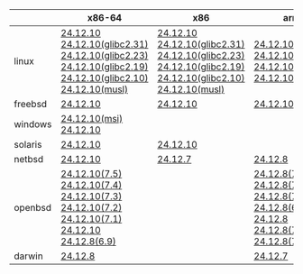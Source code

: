 ||x86-64|x86|arm64|ppc64le|armel|armv7|
| --- | --- | --- | --- | --- | --- | --- |
|linux|[24.12.10](https://github.com/roswell/sbcl_head/releases/download/24.12.10/sbcl-24.12.10-x86-64-linux-binary.tar.bz2)<br />[24.12.10(glibc2.31)](https://github.com/roswell/sbcl_head/releases/download/24.12.10/sbcl-24.12.10-x86-64-linux-glibc2.31-binary.tar.bz2)<br />[24.12.10(glibc2.23)](https://github.com/roswell/sbcl_head/releases/download/24.12.10/sbcl-24.12.10-x86-64-linux-glibc2.23-binary.tar.bz2)<br />[24.12.10(glibc2.19)](https://github.com/roswell/sbcl_head/releases/download/24.12.10/sbcl-24.12.10-x86-64-linux-glibc2.19-binary.tar.bz2)<br />[24.12.10(glibc2.10)](https://github.com/roswell/sbcl_head/releases/download/24.12.10/sbcl-24.12.10-x86-64-linux-glibc2.10-binary.tar.bz2)<br />[24.12.10(musl)](https://github.com/roswell/sbcl_head/releases/download/24.12.10/sbcl-24.12.10-x86-64-linux-musl-binary.tar.bz2)<br />|[24.12.10](https://github.com/roswell/sbcl_head/releases/download/24.12.10/sbcl-24.12.10-x86-linux-binary.tar.bz2)<br />[24.12.10(glibc2.31)](https://github.com/roswell/sbcl_head/releases/download/24.12.10/sbcl-24.12.10-x86-linux-glibc2.31-binary.tar.bz2)<br />[24.12.10(glibc2.23)](https://github.com/roswell/sbcl_head/releases/download/24.12.10/sbcl-24.12.10-x86-linux-glibc2.23-binary.tar.bz2)<br />[24.12.10(glibc2.19)](https://github.com/roswell/sbcl_head/releases/download/24.12.10/sbcl-24.12.10-x86-linux-glibc2.19-binary.tar.bz2)<br />[24.12.10(glibc2.10)](https://github.com/roswell/sbcl_head/releases/download/24.12.10/sbcl-24.12.10-x86-linux-glibc2.10-binary.tar.bz2)<br />[24.12.10(musl)](https://github.com/roswell/sbcl_head/releases/download/24.12.10/sbcl-24.12.10-x86-linux-musl-binary.tar.bz2)<br />|[24.12.10](https://github.com/roswell/sbcl_head/releases/download/24.12.10/sbcl-24.12.10-arm64-linux-binary.tar.bz2)<br />[24.12.10(glibc2.23)](https://github.com/roswell/sbcl_head/releases/download/24.12.10/sbcl-24.12.10-arm64-linux-glibc2.23-binary.tar.bz2)<br />[24.12.10(glibc2.19)](https://github.com/roswell/sbcl_head/releases/download/24.12.10/sbcl-24.12.10-arm64-linux-glibc2.19-binary.tar.bz2)<br />[24.12.10(musl)](https://github.com/roswell/sbcl_head/releases/download/24.12.10/sbcl-24.12.10-arm64-linux-musl-binary.tar.bz2)<br />|[24.12.10](https://github.com/roswell/sbcl_head/releases/download/24.12.10/sbcl-24.12.10-ppc64le-linux-binary.tar.bz2)<br />[24.12.10(glibc2.23)](https://github.com/roswell/sbcl_head/releases/download/24.12.10/sbcl-24.12.10-ppc64le-linux-glibc2.23-binary.tar.bz2)<br />[24.12.10(glibc2.19)](https://github.com/roswell/sbcl_head/releases/download/24.12.10/sbcl-24.12.10-ppc64le-linux-glibc2.19-binary.tar.bz2)<br />|[24.12.8](https://github.com/roswell/sbcl_head/releases/download/24.12.8/sbcl-24.12.8-armel-linux-binary.tar.bz2)<br />|[24.12.8](https://github.com/roswell/sbcl_head/releases/download/24.12.8/sbcl-24.12.8-armv7-linux-binary.tar.bz2)<br />|
|freebsd|[24.12.10](https://github.com/roswell/sbcl_head/releases/download/24.12.10/sbcl-24.12.10-x86-64-freebsd-binary.tar.bz2)<br />|[24.12.10](https://github.com/roswell/sbcl_head/releases/download/24.12.10/sbcl-24.12.10-x86-freebsd-binary.tar.bz2)<br />|[24.12.10](https://github.com/roswell/sbcl_head/releases/download/24.12.10/sbcl-24.12.10-arm64-freebsd-binary.tar.bz2)<br />||||
|windows|[24.12.10(msi)](https://github.com/roswell/sbcl_head/releases/download/24.12.10/sbcl-24.12.10-x86-64-windows-binary.msi)<br />[24.12.10](https://github.com/roswell/sbcl_head/releases/download/24.12.10/sbcl-24.12.10-x86-64-windows-binary.tar.bz2)<br />||||||
|solaris|[24.12.10](https://github.com/roswell/sbcl_head/releases/download/24.12.10/sbcl-24.12.10-x86-64-solaris-binary.tar.bz2)<br />|[24.12.10](https://github.com/roswell/sbcl_head/releases/download/24.12.10/sbcl-24.12.10-x86-solaris-binary.tar.bz2)<br />|||||
|netbsd|[24.12.10](https://github.com/roswell/sbcl_head/releases/download/24.12.10/sbcl-24.12.10-x86-64-netbsd-binary.tar.bz2)<br />|[24.12.7](https://github.com/roswell/sbcl_head/releases/download/24.12.7/sbcl-24.12.7-x86-netbsd-binary.tar.bz2)<br />|[24.12.8](https://github.com/roswell/sbcl_head/releases/download/24.12.8/sbcl-24.12.8-arm64-netbsd-binary.tar.bz2)<br />||||
|openbsd|[24.12.10(7.5)](https://github.com/roswell/sbcl_head/releases/download/24.12.10/sbcl-24.12.10-x86-64-openbsd-7.5-binary.tar.bz2)<br />[24.12.10(7.4)](https://github.com/roswell/sbcl_head/releases/download/24.12.10/sbcl-24.12.10-x86-64-openbsd-7.4-binary.tar.bz2)<br />[24.12.10(7.3)](https://github.com/roswell/sbcl_head/releases/download/24.12.10/sbcl-24.12.10-x86-64-openbsd-7.3-binary.tar.bz2)<br />[24.12.10(7.2)](https://github.com/roswell/sbcl_head/releases/download/24.12.10/sbcl-24.12.10-x86-64-openbsd-7.2-binary.tar.bz2)<br />[24.12.10(7.1)](https://github.com/roswell/sbcl_head/releases/download/24.12.10/sbcl-24.12.10-x86-64-openbsd-7.1-binary.tar.bz2)<br />[24.12.10](https://github.com/roswell/sbcl_head/releases/download/24.12.10/sbcl-24.12.10-x86-64-openbsd-binary.tar.bz2)<br />[24.12.8(6.9)](https://github.com/roswell/sbcl_head/releases/download/24.12.8/sbcl-24.12.8-x86-64-openbsd-6.9-binary.tar.bz2)<br />||[24.12.8(7.5)](https://github.com/roswell/sbcl_head/releases/download/24.12.8/sbcl-24.12.8-arm64-openbsd-7.5-binary.tar.bz2)<br />[24.12.8(7.2)](https://github.com/roswell/sbcl_head/releases/download/24.12.8/sbcl-24.12.8-arm64-openbsd-7.2-binary.tar.bz2)<br />[24.12.8(7.1)](https://github.com/roswell/sbcl_head/releases/download/24.12.8/sbcl-24.12.8-arm64-openbsd-7.1-binary.tar.bz2)<br />[24.12.8(6.9)](https://github.com/roswell/sbcl_head/releases/download/24.12.8/sbcl-24.12.8-arm64-openbsd-6.9-binary.tar.bz2)<br />[24.12.8](https://github.com/roswell/sbcl_head/releases/download/24.12.8/sbcl-24.12.8-arm64-openbsd-binary.tar.bz2)<br />[24.12.8(7.4)](https://github.com/roswell/sbcl_head/releases/download/24.12.8/sbcl-24.12.8-arm64-openbsd-7.4-binary.tar.bz2)<br />[24.12.8(7.3)](https://github.com/roswell/sbcl_head/releases/download/24.12.8/sbcl-24.12.8-arm64-openbsd-7.3-binary.tar.bz2)<br />||||
|darwin|[24.12.8](https://github.com/roswell/sbcl_head/releases/download/24.12.8/sbcl-24.12.8-x86-64-darwin-binary.tar.bz2)<br />||[24.12.7](https://github.com/roswell/sbcl_head/releases/download/24.12.7/sbcl-24.12.7-arm64-darwin-binary.tar.bz2)<br />||||
